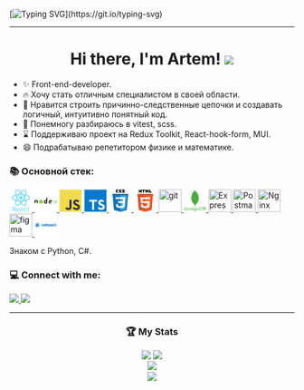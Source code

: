 [![Typing SVG](https://readme-typing-svg.herokuapp.com?font=Fira+Code&pause=1000&width=435&separator=%3C&lines=%3E+console.log('Hello%2C+World!');%3CHello%2C+World!)](https://git.io/typing-svg)
***
<h1 align="center">Hi there, I'm Artem!
 <img src="https://github.com/blackcater/blackcater/raw/main/images/Hi.gif" height="32"/>
</h1>

* ✨ Front-end-developer.
* 🔥 Хочу стать отличным специалистом в своей области.
* 👀 Нравится строить причинно-следственные цепочки и создавать логичный, интуитивно понятный код.
* 🐾 Понемногу разбираюсь в vitest, scss.
* ⌛ Поддерживаю проект на Redux Toolkit, React-hook-form, MUI.
* 😄 Подрабатываю репетитором физике и математике.
<h3 align="left">📚 Основной стек:</h3>
<p align="left"> 
 <a href="https://react.dev" target="_blank" rel="noreferrer"> 
  <img src="https://github.com/devicons/devicon/blob/master/icons/react/react-original-wordmark.svg" title="react" width="40" height="40"/> 
 </a>
 <a href="https://nodejs.org/ru/about" target="_blank" rel="noreferrer"> 
  <img src="https://github.com/devicons/devicon/blob/master/icons/nodejs/nodejs-original-wordmark.svg" title="nodeJS" width="40" height="40"/> 
 </a>
 <a href="https://developer.mozilla.org/en-US/docs/Web/JavaScript" target="_blank" rel="noreferrer"> 
  <img src="https://raw.githubusercontent.com/devicons/devicon/master/icons/javascript/javascript-original.svg" title="javascript" width="40" height="40"/>  
 </a>
 <a href="https://www.typescriptlang.org/" target="_blank" rel="noreferrer"> 
  <img src="https://github.com/devicons/devicon/blob/master/icons/typescript/typescript-original.svg" title="typeScript" width="40" height="40"/>  
 </a> 
 <a href="https://www.w3schools.com/css/" target="_blank" rel="noreferrer"> 
  <img src="https://raw.githubusercontent.com/devicons/devicon/master/icons/css3/css3-original-wordmark.svg" title="css3" width="40" height="40"/> 
 </a> 
 <a href="https://www.w3.org/html/" target="_blank" rel="noreferrer"> 
  <img src="https://raw.githubusercontent.com/devicons/devicon/master/icons/html5/html5-original-wordmark.svg" title="html5" width="40" height="40"/> 
 </a> 
 <a href="https://git-scm.com/" target="_blank" rel="noreferrer"> 
  <img src="https://www.vectorlogo.zone/logos/git-scm/git-scm-icon.svg" title="git" width="40" height="40"/> 
 </a> 
 <a href="https://www.mongodb.com/" target="_blank" rel="noreferrer"> 
  <img src="https://github.com/devicons/devicon/blob/master/icons/mongodb/mongodb-plain-wordmark.svg" title="mongoDB" width="40" height="40"/> 
 </a> 
 <a href="https://expressjs.com/ru/" target="_blank" rel="noreferrer"> 
  <img class="img" src="https://i.pinimg.com/236x/95/9e/83/959e83612cb4926fc3a8914f65278293.jpg?nii=t" title="Express" width="40" height="40"/> 
 </a> 
 <a href="https://www.postman.com/product/what-is-postman/" target="_blank" rel="noreferrer"> 
  <img src="https://www.svgrepo.com/show/354202/postman-icon.svg" title="Postman" width="40" height="40"/> 
 </a> 
 <a href="https://nginx.org/ru/" target="_blank" rel="noreferrer"> 
  <img class="img" src="https://notes.portebois.net/2017/03/24/nginx-rate-limiting-in-a-nutshell/nginx-logo.png" title="Nginx" width="40" height="40"/> 
 </a> 
 <a href="https://www.figma.com/" target="_blank" rel="noreferrer"> 
  <img src="https://www.vectorlogo.zone/logos/figma/figma-icon.svg" title="figma" width="40" height="40"/> 
 </a> 
 <a href="https://webpack.js.org" target="_blank" rel="noreferrer"> 
   <img src="https://raw.githubusercontent.com/devicons/devicon/d00d0969292a6569d45b06d3f350f463a0107b0d/icons/webpack/webpack-original-wordmark.svg" title="webpack" width="40" height="40"/> 
 </a> 

<!--  <a href="" target="_blank" rel="noreferrer"> 
  <img src="" title="" width="40" height="40"/> 
 </a> 
 -->

 
</p>
<p>Знаком с Python, C#.</p>
<h3 align="left"> 💻 Connect with me:</h3>
<p>
<a href="https://t.me/@Frich22" target="_blank">
 <img height="21px" src="https://img.shields.io/badge/@Frich22-2CA5E0?style=default&logo=telegram&logoColor=white">
</a>
<img height="21px" src="https://img.shields.io/badge/frich.g22@gmail.com-D14836?style=default&logo=gmail&logoColor=white">
</p>
<hr>
<h3 align="center">🏆 My Stats</h3>
<!-- почему-то оригинальная ссылка не робит у маков вроде, вторая норм -->
<!-- https://github-readme-stats-ruby-one.vercel.app -->
<!-- github-readme-stats-sigma-five.vercel.app -->
<!-- https://github-readme-stats.vercel.app -->
<div align="center">
 <img style="height: 150px;" src="https://github-readme-stats-sigma-five.vercel.app/api?username=Art-Frich&show_icons=true&theme=merko" />
 <img style="height: 150px;" src="https://github-readme-stats-sigma-five.vercel.app/api/top-langs/?username=Art-Frich&theme=merko&layout=compact" />
</div>
<div align="center">
 <img src="https://www.codewars.com/users/Frich22/badges/large?theme=dark">
</div>
<div align="center">
 <img src="https://leetcode-stats-six.vercel.app/api?username=Art-Frich&theme=dark">
</div>

<!-- <hr> -->
<!-- <div align="right">
 <img src="https://quotes-github-readme.vercel.app/api?type=horizontal&theme=merko" - рандомные цитаты/>
</div> -->


<!-- <h3 align="center">👀 My some projects</h3>

* Последний проект в рамках "пробы сил" - тестовый кейс для Neoflex.
     - Функционал: добавить позицию товара в корзину по кнопке "купить", перейти в корзину по клику на иконку, удалять позиции в корзине и изменять их количество.
     - Использовано: ванильный JS, HTML5, CSS3, Git, sessionStorage.
     - Ссылка на проект: https://art-frich.github.io/testCase-siteOfHeadphones/

* Один из первых кейсов - проект игры "найди пару". Ничего особенного, но реализованный проект радует мои глаза своей анимацией и дизайном.
     - Функционал: переворачивать карточки по клику.
     - Использовано: ванильный JS, CSS3, HTML5, jQuery.
     - Ссылка на проект: https://art-frich.github.io/project-find-a-pair/ -->
